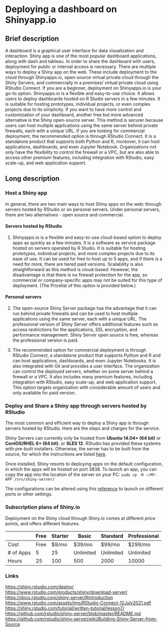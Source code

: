 # Deploying a dashboard on Shinyapp.io

## Brief description

A dashboard is a graphical user interface for data visualization and interaction. Shiny app is one of the most popular dashboard applications, along with dash and tableau. In order to share the dashboard with users, deployment for public or internal access is necessary. There are multiple ways to deploy a Shiny app on the web. These include deployment to the cloud through Shinyapps.io, open-source virtual private cloud through the Shiny Servers, and commercially in a premises/ virtual private cloud using RStudio Connect. If you are a beginner, deployment on Shinyapps.io is your go-to option. Shinyapps.io is a flexible and easy-to-use choice. It allows users to deploy dashboards hosted on R Studio servers in a few minutes. It is suitable for hosting prototypes, individual projects, or even complex projects due to its simplicity. If you want to have more control and customization of your dashboard, another free but more advanced alternative is the Shiny open-source server. This method is securer because users can host multiple applications using the same server behind private firewalls, each with a unique URL. If you are looking for commercial deployment, the recommended option is through RStudio Connect. It is a standalone product that supports both Python and R, moreover, it can host applications, dashboards, and even Jupyter Notebook. Organizations not only have the flexibility to control the firewall or a VPC, but are also able to access other premium features, including integration with RStudio, easy scale-up, and web application support.


## Long description
### Host a Shiny app
In general, there are two main ways to host Shiny apps on the web: through servers hosted by RStudio or on personal servers. Under personal servers, there are two alternatives - open source and commercial.

#### Servers hosted by RStudio
1. Shinyapps.io is a flexible and easy-to-use cloud-based option to deploy apps as quickly as a few minutes. It is a software as service package hosted on servers operated by R Studio. It is suitable for hosting prototypes, individual projects, and more complex projects due to its ease of use. It can be used for free to host up to 5 apps, and if there is a need for more, there are tiered paid versions. Scalability is also straightforward as this method is cloud-based. However, the disadvantage is that there is no firewall protection for the app, so commercial or company-specific apps may not be suited for this type of deployment. (The Pricelist of this option is provided below.)

#### Personal servers
2. The open-source Shiny Server package has the advantage that it can run behind private firewalls and can be used to host multiple applications using the same server, each with a unique URL. The professional version of Shiny Server offers additional features such as access restrictions for the applications, SSL encryption, and performance management. Shiny Server open source is free, whereas the professional version is paid.

3. The recommended option for commercial deployment is through RStudio Connect, a standalone product that supports Python and R and can host applications, dashboards, and even Jupyter Notebooks. It is also integrated with Git and provides a user interface. The organization can control the deployed servers, whether on some server behind a firewall or a VPC. It also includes many premium features, including integration with RStudio, easy scale-up, and web application support. This option targets organization with considerable amount of users and only available for paid version.


### Deploy and Share a Shiny app through servers hosted by RStudio

The most common and efficient way to deploy a Shiny app is through servers hosted by RStudio. Here are the steps and charges for the service.

Shiny Servers can currently only be hosted from **Ubuntu 14.04+ (64 bit)** or **CentOS/RHEL 6+ (64 bit)**, or **SLES 12**. RStudio has provided these systems with pre-built installers. Otherwise, the server has to be built from the source, for which the instructions are listed [here](https://github.com/rstudio/shiny-server/wiki/Building-Shiny-Server-from-Source).

Once installed, Shiny resorts to deploying apps on the default configuration, in which the apps will be hosted on port 3838. To launch an app, you can copy the app into the location of the server on your PC: 
`sudo cp -R ~/MY-APP /srv/shiny-server/`

The configurations can be altered using this [reference](https://docs.rstudio.com/shiny-server/) to launch on different ports or other settings. 


### Subscription plans of Shiny.io

Deployment on the Shiny cloud through Shiny.io comes at different price points, and offers different features.

| | Free | Starter  | Basic | Standard | Professional |
| ------------- | ------------- | ------------- | ------------- | ------------- | ------------- |
| Cost  | Free  | $9/mo | $39/mo | $99/mo | $299/mo | 
| # of Apps  | 5  | 25 | Unlimited | Unlimited | Unlimited |
| Hours  | 25  | 100 | 500 | 2000 | 10000 |


### Links
https://shiny.rstudio.com/deploy/  
https://www.rstudio.com/products/shiny/download-server/  
https://docs.rstudio.com/shiny-server/#introduction   
https://www.rstudio.com/assets/img/RStudio-Connect-12July2021.pdf  
https://shiny.rstudio.com/tutorial/written-tutorial/lesson7/  
https://github.com/rstudio/shiny-server/blob/master/README.md  
https://github.com/rstudio/shiny-server/wiki/Building-Shiny-Server-from-Source  
